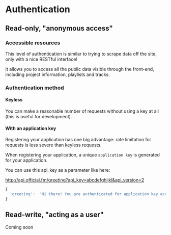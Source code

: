 # Authentication

## Read-only, "anonymous access"

### Accessible resources

This level of authentication is similar to trying to scrape data off the site, only with a nice RESTful interface!

It allows you to access all the public data visible through the front-end, including project information, playlists and tracks.

### Authentication method

#### Keyless

You can make a reasonable number of requests without using a key at all (this is useful for development).

#### With an application key

Registering your application has one big advantage: rate limitation for requests is less severe than keyless requests.

When registering your application, a unique `application key` is generated for your application.

You can use this api_key as a parameter like here:

http://api.official.fm/greeting?api_key=abcdefghijkl&api_version=2

```javascript
{
  'greeting':  'Hi there! You are authenticated for application key access.'
}
```

## Read-write, "acting as a user"

Coming soon